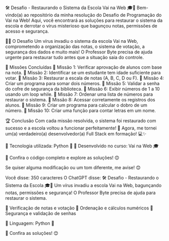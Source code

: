 🛠️ Desafio - Restaurando o Sistema da Escola Vai na Web 🎓🚀
Bem-vindo(a) ao repositório da minha resolução do Desafio de Programação do Vai na Web! Aqui, você encontrará as soluções para restaurar o sistema da escola e derrotar o vírus misterioso que bagunçou notas, permissões de acesso e segurança.

🕵️‍♂️ O Desafio
Um vírus invadiu o sistema da escola Vai na Web, comprometendo a organização das notas, o sistema de votação, a segurança dos dados e muito mais! O Professor Byte precisa de ajuda urgente para restaurar tudo antes que a situação saia do controle.

🚀 Missões Concluídas
🔹 Missão 1: Verificar aprovação de alunos com base na nota.
🔹 Missão 2: Identificar se um estudante tem idade suficiente para votar.
🔹 Missão 3: Restaurar a escala de notas (A, B, C, D ou F).
🔹 Missão 4: Criar um programa para somar dois números.
🔹 Missão 5: Validar a senha do cofre de segurança da biblioteca.
🔹 Missão 6: Exibir números de 1 a 10 usando um loop while.
🔹 Missão 7: Ordenar uma lista de números para restaurar o sistema.
🔹 Missão 8: Acessar corretamente os registros dos alunos.
🔹 Missão 9: Criar um programa para calcular o dobro de um número.
🔹 Missão 10: Criar uma função para contar letras em um nome.

🏆 Conclusão
Com cada missão resolvida, o sistema foi restaurado com sucesso e a escola voltou a funcionar perfeitamente! 🎉 Agora, me tornei um(a) verdadeiro(a) desenvolvedor(a) Full Stack em formação! 💻✨

📌 Tecnologia utilizada: Python 🐍
📌 Desenvolvido no curso: Vai na Web 🎓

🔗 Confira o código completo e explore as soluções! 😊

Se quiser alguma modificação ou um tom diferente, me avise! 😊







Você disse:
350 caracteres
O ChatGPT disse:
🛠️ Desafio - Restaurando o Sistema da Escola 🎓🚀
Um vírus invadiu a escola Vai na Web, bagunçando notas, permissões e segurança! O Professor Byte precisa de ajuda para restaurar o sistema.

🔹 Verificação de notas e votação
🔹 Ordenação e cálculos numéricos
🔹 Segurança e validação de senhas

📌 Linguagem: Python 🐍

🚀 Confira as soluções! 😊
